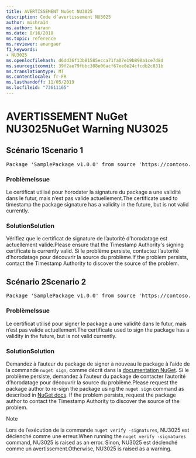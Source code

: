 ```yaml
---
title: AVERTISSEMENT NuGet NU3025
description: Code d’avertissement NU3025
author: mishra14
ms.author: karann
ms.date: 8/16/2018
ms.topic: reference
ms.reviewer: anangaur
f1_keywords:
- NU3025
ms.openlocfilehash: d6dd36f13b81585ecca71fa07e19b898a1ce7d8d
ms.sourcegitcommit: 39f2ae79fbbc308e06acf67ee8e24cfcdb2c831b
ms.translationtype: MT
ms.contentlocale: fr-FR
ms.lasthandoff: 11/05/2019
ms.locfileid: "73611165"
---
```

# <a name="nuget-warning-nu3025"></a><span data-ttu-id="bade4-103">AVERTISSEMENT NuGet NU3025</span><span class="sxs-lookup"><span data-stu-id="bade4-103">NuGet Warning NU3025</span></span>

## <a name="scenario-1"></a><span data-ttu-id="bade4-104">Scénario 1</span><span class="sxs-lookup"><span data-stu-id="bade4-104">Scenario 1</span></span>

<pre>Package 'SamplePackage v1.0.0' from source 'https://contoso.com/index.json': The timestamp signing certificate is not yet valid.</pre>

### <a name="issue"></a><span data-ttu-id="bade4-105">Problème</span><span class="sxs-lookup"><span data-stu-id="bade4-105">Issue</span></span>

<span data-ttu-id="bade4-106">Le certificat utilisé pour horodater la signature du package a une validité dans le futur, mais n’est pas valide actuellement.</span><span class="sxs-lookup"><span data-stu-id="bade4-106">The certificate used to timestamp the package signature has a validity in the future, but is not valid currently.</span></span>


### <a name="solution"></a><span data-ttu-id="bade4-107">Solution</span><span class="sxs-lookup"><span data-stu-id="bade4-107">Solution</span></span>

<span data-ttu-id="bade4-108">Vérifiez que le certificat de signature de l’autorité d’horodatage est actuellement valide.</span><span class="sxs-lookup"><span data-stu-id="bade4-108">Please ensure that the Timestamp Authority's signing certificate is currently valid.</span></span> <span data-ttu-id="bade4-109">Si le problème persiste, contactez l’autorité d’horodatage pour découvrir la source du problème.</span><span class="sxs-lookup"><span data-stu-id="bade4-109">If the problem persists, contact the Timestamp Authority to discover the source of the problem.</span></span>



## <a name="scenario-2"></a><span data-ttu-id="bade4-110">Scénario 2</span><span class="sxs-lookup"><span data-stu-id="bade4-110">Scenario 2</span></span>

<pre>Package 'SamplePackage v1.0.0' from source 'https://contoso.com/index.json': The primary signature's timestamp signing certificate is not yet valid.</pre>

### <a name="issue"></a><span data-ttu-id="bade4-111">Problème</span><span class="sxs-lookup"><span data-stu-id="bade4-111">Issue</span></span>

<span data-ttu-id="bade4-112">Le certificat utilisé pour signer le package a une validité dans le futur, mais n’est pas valide actuellement.</span><span class="sxs-lookup"><span data-stu-id="bade4-112">The certificate used to sign the package has a validity in the future, but is not valid currently.</span></span>


### <a name="solution"></a><span data-ttu-id="bade4-113">Solution</span><span class="sxs-lookup"><span data-stu-id="bade4-113">Solution</span></span>

<span data-ttu-id="bade4-114">Demandez à l’auteur du package de signer à nouveau le package à l’aide de la commande `nuget sign`, comme décrit dans la [documentation NuGet](https://docs.microsoft.com/nuget/create-packages/sign-a-package). Si le problème persiste, demandez à l’auteur du package de contacter l’autorité d’horodatage pour découvrir la source du problème.</span><span class="sxs-lookup"><span data-stu-id="bade4-114">Please request the package author to re-sign the package using the `nuget sign` command as described in [NuGet docs](https://docs.microsoft.com/nuget/create-packages/sign-a-package). If the problem persists, request the package author to contact the Timestamp Authority to discover the source of the problem.</span></span>


> [!Note]
> <span data-ttu-id="bade4-115">Lors de l’exécution de la commande `nuget verify -signatures`, NU3025 est déclenché comme une erreur.</span><span class="sxs-lookup"><span data-stu-id="bade4-115">When running the `nuget verify -signatures` command, NU3025 is raised as an error.</span></span> <span data-ttu-id="bade4-116">Sinon, NU3025 est déclenché comme un avertissement.</span><span class="sxs-lookup"><span data-stu-id="bade4-116">Otherwise, NU3025 is raised as a warning.</span></span>